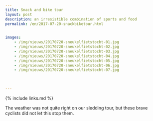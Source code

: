 ```yaml
---
title: Snack and bike tour
layout: post
description: an irresistible combination of sports and food
permalink: /en/2017-07-20-snackbiketour.html

    
images: 
    - /img/nieuws/20170720-sneukelfietstocht-01.jpg
    - /img/nieuws/20170720-sneukelfietstocht-02.jpg
    - /img/nieuws/20170720-sneukelfietstocht-03.jpg
    - /img/nieuws/20170720-sneukelfietstocht-04.jpg
    - /img/nieuws/20170720-sneukelfietstocht-05.jpg
    - /img/nieuws/20170720-sneukelfietstocht-06.jpg
    - /img/nieuws/20170720-sneukelfietstocht-07.jpg
    
    
    
---
```


{% include links.md %}

The weather was not quite right on our sledding tour, but these brave cyclists did not let this stop them.


